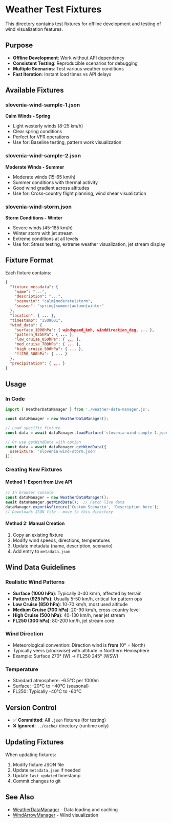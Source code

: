 # Weather Test Fixtures

This directory contains test fixtures for offline development and testing of wind visualization features.

## Purpose

- **Offline Development**: Work without API dependency
- **Consistent Testing**: Reproducible scenarios for debugging
- **Multiple Scenarios**: Test various weather conditions
- **Fast Iteration**: Instant load times vs API delays

## Available Fixtures

### slovenia-wind-sample-1.json
**Calm Winds - Spring**
- Light westerly winds (8-25 km/h)
- Clear spring conditions
- Perfect for VFR operations
- Use for: Baseline testing, pattern work visualization

### slovenia-wind-sample-2.json
**Moderate Winds - Summer**
- Moderate winds (15-65 km/h)
- Summer conditions with thermal activity
- Good wind gradient across altitudes
- Use for: Cross-country flight planning, wind shear visualization

### slovenia-wind-storm.json
**Storm Conditions - Winter**
- Severe winds (45-185 km/h)
- Winter storm with jet stream
- Extreme conditions at all levels
- Use for: Stress testing, extreme weather visualization, jet stream display

## Fixture Format

Each fixture contains:
```json
{
  "fixture_metadata": {
    "name": "...",
    "description": "...",
    "scenario": "calm|moderate|storm",
    "season": "spring|summer|autumn|winter"
  },
  "location": { ... },
  "timestamp": "ISO8601",
  "wind_data": {
    "surface_1000hPa": { windspeed_kmh, winddirection_deg, ... },
    "pattern_925hPa": { ... },
    "low_cruise_850hPa": { ... },
    "med_cruise_700hPa": { ... },
    "high_cruise_500hPa": { ... },
    "fl250_300hPa": { ... }
  },
  "precipitation": { ... }
}
```

## Usage

### In Code
```javascript
import { WeatherDataManager } from './weather-data-manager.js';

const dataManager = new WeatherDataManager();

// Load specific fixture
const data = await dataManager.loadFixture('slovenia-wind-sample-1.json');

// Or use getWindData with option
const data = await dataManager.getWindData({
  useFixture: 'slovenia-wind-storm.json'
});
```

### Creating New Fixtures

#### Method 1: Export from Live API
```javascript
// In browser console
const dataManager = new WeatherDataManager();
await dataManager.getWindData();  // Fetch live data
dataManager.exportAsFixture('Custom Scenario', 'Description here');
// Downloads JSON file - move to this directory
```

#### Method 2: Manual Creation
1. Copy an existing fixture
2. Modify wind speeds, directions, temperatures
3. Update metadata (name, description, scenario)
4. Add entry to `metadata.json`

## Wind Data Guidelines

### Realistic Wind Patterns
- **Surface (1000 hPa)**: Typically 0-40 km/h, affected by terrain
- **Pattern (925 hPa)**: Usually 5-50 km/h, critical for pattern ops
- **Low Cruise (850 hPa)**: 10-70 km/h, most used altitude
- **Medium Cruise (700 hPa)**: 20-90 km/h, cross-country level
- **High Cruise (500 hPa)**: 40-130 km/h, near jet stream
- **FL250 (300 hPa)**: 80-200 km/h, jet stream core

### Wind Direction
- Meteorological convention: Direction wind is **from** (0° = North)
- Typically veers (clockwise) with altitude in Northern Hemisphere
- Example: Surface 270° (W) → FL250 245° (WSW)

### Temperature
- Standard atmosphere: -6.5°C per 1000m
- Surface: -20°C to +40°C (seasonal)
- FL250: Typically -40°C to -60°C

## Version Control

- ✅ **Committed**: All `.json` fixtures (for testing)
- ❌ **Ignored**: `../cache/` directory (runtime only)

## Updating Fixtures

When updating fixtures:
1. Modify fixture JSON file
2. Update `metadata.json` if needed
3. Update `last_updated` timestamp
4. Commit changes to git

## See Also

- [WeatherDataManager](../../../weather-data-manager.js) - Data loading and caching
- [WindArrowManager](../../../wind-arrow-manager.js) - Wind visualization
